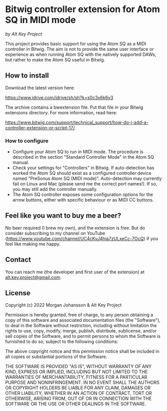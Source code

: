 # Bitwig controller extension for Atom SQ in MIDI mode

_by Alt Key Project_

This project provides basic support for using the Atom SQ as a MIDI controller in Bitwig. The aim is not to provide the 
same user interface or experience as when running Atom SQ with the natively supported DAWs, but rather to make the Atom SQ
useful in Bitwig.

## How to install

Download the latest version here:

https://www.idrive.com/idrive/sh/sh?k=s0c3x6k6y3

The archive contains a bwextension file. Put that file in your Bitwig extensions directory. For more information, read here: 

https://www.bitwig.com/support/technical_support/how-do-i-add-a-controller-extension-or-script-17/.

### How to configure

* Configure your Atom SQ to run in MIDI mode. The procedure is described in the section "Standard Controller Mode" in the Atom SQ manual.
* Check your settings for "Controllers" in Bitwig. If auto-detection has worked the Atom SQ should exist as a configured controller device named "PreSonus Atom SQ (MIDI mode)". Auto-detection may currently fail on Linux and Mac (please send me the correct port names!). If so, you may still add the controller manually.
* The Atom SQ controller exposes some configuration options for the arrow buttons, either with specific behaviour or as MIDI CC buttons.

## Feel like you want to buy me a beer?

No beer required (I brew my own), and the extension is free. But do consider subscribing to my channel on YouTube (https://www.youtube.com/channel/UC4cKvJ4hia7zULxeCc-7OcQ) if you feel like making me happy.

## Contact

You can reach me (the developer and first user of the extension) at alt.key.project@gmail.com.

## License 

Copyright (c) 2022 Morgan Johansson & Alt Key Project

Permission is hereby granted, free of charge, to any person obtaining a copy
of this software and associated documentation files (the "Software"), to deal
in the Software without restriction, including without limitation the rights
to use, copy, modify, merge, publish, distribute, sublicense, and/or sell
copies of the Software, and to permit persons to whom the Software is
furnished to do so, subject to the following conditions:

The above copyright notice and this permission notice shall be included in all
copies or substantial portions of the Software.

THE SOFTWARE IS PROVIDED "AS IS", WITHOUT WARRANTY OF ANY KIND, EXPRESS OR
IMPLIED, INCLUDING BUT NOT LIMITED TO THE WARRANTIES OF MERCHANTABILITY,
FITNESS FOR A PARTICULAR PURPOSE AND NONINFRINGEMENT. IN NO EVENT SHALL THE
AUTHORS OR COPYRIGHT HOLDERS BE LIABLE FOR ANY CLAIM, DAMAGES OR OTHER
LIABILITY, WHETHER IN AN ACTION OF CONTRACT, TORT OR OTHERWISE, ARISING FROM,
OUT OF OR IN CONNECTION WITH THE SOFTWARE OR THE USE OR OTHER DEALINGS IN THE
SOFTWARE.

